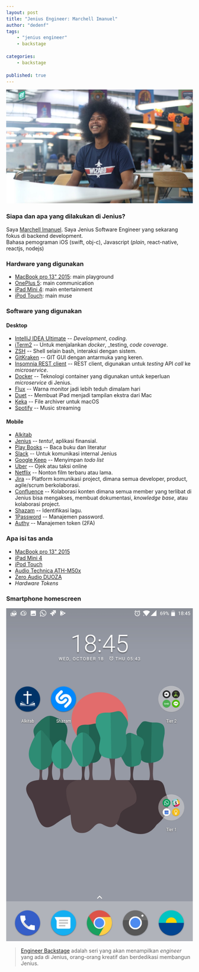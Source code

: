 ```yaml
---
layout: post
title: "Jenius Engineer: Marchell Imanuel"
author: "dedenf"
tags:
    - "jenius engineer"
    - backstage

categories: 
    - backstage

published: true
---
```


![Marchell Immanuel](/images/posts/engineers/marchell.jpg)
### Siapa dan apa yang dilakukan di Jenius?

Saya [Marchell Imanuel](https://github.com/marchellll). Saya Jenius Software Engineer yang sekarang fokus di backend development.   
Bahasa pemograman iOS (swift, obj-c), Javascript (_plain_, react-native, reactjs, nodejs)


### Hardware yang digunakan
* [MacBook pro 13" 2015](https://support.apple.com/kb/SP715?locale=id_ID): main playground
* [OnePlus 5](https://oneplus.net/global/5): main communication
* [iPad Mini 4](https://www.apple.com/id/ipad-mini-4/specs/): main entertainment
* [iPod Touch](https://www.apple.com/id/ipod-touch/): main muse

<!-- more -->

### Software yang digunakan  
#### Desktop  
* [IntelliJ IDEA Ultimate](https://www.jetbrains.com/idea/) -- _Development_, _coding_.
* [iTerm2](https://www.iterm2.com/) -- Untuk menjalankan _docker_, _testing, _code coverage_.
* [ZSH](http://www.zsh.org/) -- Shell selain bash, interaksi dengan sistem. 
* [GitKraken](https://www.gitkraken.com/) -- GIT GUI dengan antarmuka yang keren.
* [Insomnia REST client](https://insomnia.rest/) -- REST client, digunakan untuk _testing_ API _call_ ke _microservice_.
* [Docker](https://www.docker.com/) -- Teknologi container yang digunakan untuk keperluan _microservice_ di Jenius.
* [Flux](https://justgetflux.com/) -- Warna monitor jadi lebih teduh dimalam hari
* [Duet](https://www.duetdisplay.com/) -- Membuat iPad menjadi tampilan ekstra dari Mac
* [Keka](http://www.kekaosx.com/en/) -- File archiver untuk macOS
* [Spotify](https://www.spotify.com/i) -- Music streaming


#### Mobile
* [Alkitab](https://play.google.com/store/apps/details?id=yuku.alkitab&hl=in)
* [Jenius](https://play.google.com/store/apps/details?id=com.btpn.dc&hl=in) -- _tentu!_, aplikasi finansial.
* [Play Books](https://play.google.com/store/books) -- Baca buku dan literatur
* [Slack](https://slack.com/) -- Untuk komunikasi internal Jenius
* [Google Keep](https://www.google.com/keep/) -- Menyimpan _todo list_
* [Uber](https://www.uber.com/en-ID/) -- Ojek atau taksi online
* [Netflix](https://www.netflix.com/) -- Nonton film terbaru atau lama.
* [Jira](https://www.atlassian.com/software/jira) -- Platform komunikasi project, dimana semua developer, product, agile/scrum berkolaborasi.
* [Confluence](https://www.atlassian.com/software/confluence) -- Kolaborasi konten dimana semua member yang terlibat di Jenius bisa mengakses, membuat dokumentasi, _knowledge base_, atau kolaborasi project.
* [Shazam](https://www.shazam.com/) -- Identifikasi lagu.
* [1Password](https://1password.com/) -- Manajemen password.
* [Authy](https://authy.com/) -- Manajemen token (2FA)

### Apa isi tas anda
* [MacBook pro 13" 2015](https://support.apple.com/kb/SP715?locale=id_ID)
* [iPad Mini 4](https://www.apple.com/id/ipad-mini-4/specs/)
* [iPod Touch](https://www.apple.com/id/ipod-touch/)
* [Audio Technica ATH-M50x](http://www.audio-technica.com/cms/headphones/99aff89488ddd6b1/)
* [Zero Audio DUOZA](https://www.zeroaudio.jp/product_ZH-DWX10_01.html)
* _Hardware Tokens_


### Smartphone homescreen
![marchell homescreen](/images/posts/engineers/marchell-hs.jpg)




>[Engineer Backstage](/categories/engineer/) adalah seri yang akan menampilkan _engineer_  yang ada di Jenius, orang-orang kreatif dan berdedikasi membangun Jenius.
